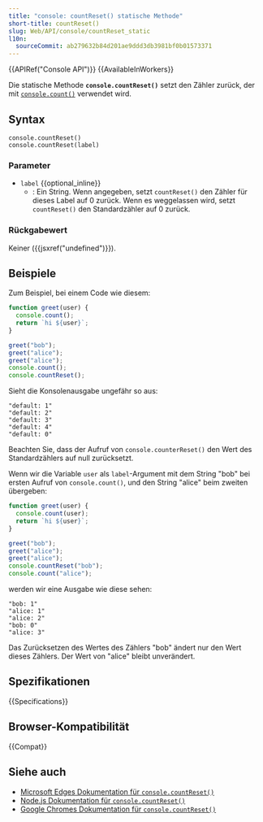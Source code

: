 ```yaml
---
title: "console: countReset() statische Methode"
short-title: countReset()
slug: Web/API/console/countReset_static
l10n:
  sourceCommit: ab279632b84d201ae9ddd3db3981bf0b01573371
---
```


{{APIRef("Console API")}} {{AvailableInWorkers}}

Die statische Methode **`console.countReset()`** setzt den Zähler zurück, der mit [`console.count()`](/de/docs/Web/API/console/count_static) verwendet wird.

## Syntax

```js-nolint
console.countReset()
console.countReset(label)
```

### Parameter

- `label` {{optional_inline}}
  - : Ein String. Wenn angegeben, setzt `countReset()` den Zähler für dieses Label auf 0 zurück. Wenn es weggelassen wird, setzt `countReset()` den Standardzähler auf 0 zurück.

### Rückgabewert

Keiner ({{jsxref("undefined")}}).

## Beispiele

Zum Beispiel, bei einem Code wie diesem:

```js
function greet(user) {
  console.count();
  return `hi ${user}`;
}

greet("bob");
greet("alice");
greet("alice");
console.count();
console.countReset();
```

Sieht die Konsolenausgabe ungefähr so aus:

```plain
"default: 1"
"default: 2"
"default: 3"
"default: 4"
"default: 0"
```

Beachten Sie, dass der Aufruf von `console.counterReset()` den Wert des Standardzählers auf null zurücksetzt.

Wenn wir die Variable `user` als `label`-Argument mit dem String "bob" bei ersten Aufruf von `console.count()`, und den String "alice" beim zweiten übergeben:

```js
function greet(user) {
  console.count(user);
  return `hi ${user}`;
}

greet("bob");
greet("alice");
greet("alice");
console.countReset("bob");
console.count("alice");
```

werden wir eine Ausgabe wie diese sehen:

```plain
"bob: 1"
"alice: 1"
"alice: 2"
"bob: 0"
"alice: 3"
```

Das Zurücksetzen des Wertes des Zählers "bob" ändert nur den Wert dieses Zählers. Der Wert von "alice" bleibt unverändert.

## Spezifikationen

{{Specifications}}

## Browser-Kompatibilität

{{Compat}}

## Siehe auch

- [Microsoft Edges Dokumentation für `console.countReset()`](https://learn.microsoft.com/en-us/microsoft-edge/devtools-guide/console/api#countreset)
- [Node.js Dokumentation für `console.countReset()`](https://nodejs.org/docs/latest/api/console.html#consolecountresetlabel)
- [Google Chromes Dokumentation für `console.countReset()`](https://developer.chrome.com/docs/devtools/console/api/#countreset)

